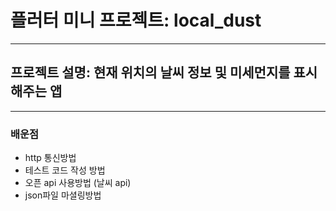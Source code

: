 # 플러터 미니 프로젝트: local_dust  
---
## 프로젝트 설명: 현재 위치의 날씨 정보 및 미세먼지를 표시해주는 앱 
---
### 배운점 
- http 통신방법 
- 테스트 코드 작성 방법 
- 오픈 api 사용방법 (날씨 api) 
- json파일 마셜링방법



